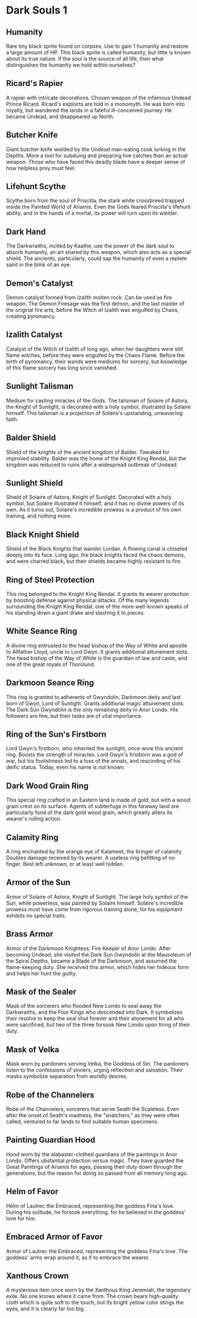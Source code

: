 # Dark Souls 1

## Humanity
Rare tiny black sprite found on corpses. Use to gain 1 humanity and restore a large amount of HP. This black sprite is called humanity, but little is known about its true nature. If the soul is the source of all life, then what distinguishes the humanity we hold within ourselves?

## Ricard's Rapier
A rapier with intricate decorations. Chosen weapon of the infamous Undead Prince Ricard. Ricard's exploirts are told in a monomyth. He was born into royalty, but wandered the lands in a fateful ill-conceived journey. He became Undead, and disappeared up North.

## Butcher Knife
Giant butcher knife wielded by the Undead man-eating cook lurking in the Depths. More a tool for subduing and preparing live catches than an actual weapon. Those who have faced this deadly blade have a deeper sense of how helpless prey must feel.

## Lifehunt Scythe
Scythe born from the soul of Priscilla, the stark white crossbreed trapped inside the Painted World of Ariamis. Even the Gods feared Priscilla's lifehunt ability, and in the hands of a mortal, its power will turn upon its wielder.

## Dark Hand
The Darkwraiths, incited by Kaathe, use the power of the dark soul to absorb humanity, an art shared by this weapon, which also acts as a special shield. The ancients, particularly, could sap the humanity of even a replete saint in the blink of an eye.

## Demon's Catalyst
Demon catalyst formed from Izalith molten rock. Can be used as fire weapon. The Demon Firesage was the first demon, and the last master of the original fire arts, before the Witch of Izalith was engulfed by Chaos, creating pyromancy.

## Izalith Catalyst
Catalyst of the Witch of Izalith of long ago, when her daughters were still flame witches, before they were engulfed by the Chaos Flame. Before the birth of pyromancy, their wands were mediums for sorcery, but knowledge of this flame sorcery has long since vanished.

## Sunlight Talisman
Medium for casting miracles of the Gods. The talisman of Solaire of Astora, the Knight of Sunlight, is decorated with a holy symbol, illustrated by Solaire himself. This talisman is a projection of Solaire's upstanding, unwavering faith.

## Balder Shield
Shield of the knights of the ancient kingdom of Balder. Tweaked for improved stability. Balder was the home of the Knight King Rendal, but the kingdom was reduced to ruins after a widespread outbreak of Undead.

## Sunlight Shield
Shield of Solaire of Astora, Knight of Sunlight. Decorated with a holy symbol, but Solaire illustrated it himself, and it has no divine powers of its own. As it turns out, Solaire's incredible prowess is a product of his own training, and nothing more.

## Black Knight Shield
Shield of the Black Knights that wander Lordan. A flowing canal is chiseled deeply into its face. Long ago, the black knights faced the chaos demons, and were charred black, but their shields became highly resistant to fire.

## Ring of Steel Protection
This ring belonged to the Knight King Rendal. It grants its wearer protection by boosting defense against physical attacks. Of the many legends surrounding the Knight King Rendal, one of the more well-known speaks of his standing down a giant drake and slashing it to pieces.

## White Seance Ring
A divine ring entrusted to the head bishop of the Way of White and apostle to Allfather Lloyd, uncle to Lord Gwyn. It grants additional attunement slots. The head bishop of the Way of White is the guardian of law and caste, and one of the great royals of Thorolund.

## Darkmoon Seance Ring
This ring is granted to adherents of Gwyndolin, Darkmoon deity and last born of Gwyn, Lord of Sunlight. Grants additional magic attunement slots. The Dark Sun Gwyndolin is the only remaining deity in Anor Londo. His followers are few, but their tasks are of vital importance.

## Ring of the Sun's Firstborn
Lord Gwyn's firstborn, who inherited the sunlight, once wore this ancient ring. Boosts the strength of miracles. Lord Gwyn's firstborn was a god of war, but his foolishness led to a loss of the annals, and rescinding of his deific status. Today, even his name is not known.

## Dark Wood Grain Ring
This special ring crafted in an Eastern land is made of gold, but with a wood grain crest on its surface. Agents of subterfuge in this faraway land are particularly fond of the dark gold wood grain, which greatly alters its wearer's rolling action.

## Calamity Ring
A ring enchanted by the orange eye of Kalameet, the bringer of calamity. Doubles damage received by its wearer. A useless ring befitting of no finger. Best left unknown, or at least well hidden.

## Armor of the Sun
Armor of Solaire of Astora, Knight of Sunlight. The large holy symbol of the Sun, while powerless, was painted by Solaire himself. Solaire's incredible prowess must have come from rigorous training alone, for his equipment exhibits no special traits.

## Brass Armor
Armor of the Darkmoon Knightess, Fire Keeper of Anor Londo. After becoming Undead, she visited the Dark Sun Gwyndolin at the Mausoleum of the Spiral Depths, became a Blade of the Darkmoon, and assumed the flame-keeping duty. She received this armor, which hides her hideous form and helps her hunt the guilty.

## Mask of the Sealer
Mask of the sorcerers who flooded New Londo to seal away the Darkwraiths, and the Four Kings who descended into Dark. It symbolizes their resolve to keep the seal shut forever and their atonement for all who were sacrificed, but two of the three forsook New Londo upon tiring of their duty.

## Mask of Velka
Mask worn by pardoners serving Velka, the Goddess of Sin. The pardoners listen to the confessions of sinners, urging reflection and salvation. Their masks symbolize separation from worldly desires.

## Robe of the Channelers
Robe of the Channelers, sorcerers that serve Seath the Scaleless. Even after the onset of Seath's madness, the "snatchers," as they were often called, ventured to far lands to find suitable human specimens.

## Painting Guardian Hood
Hood worn by the alabaster-clothed guardians of the paintings in Anor Londo. Offers ubstantial protection versus magic. They have guarded the Great Paintings of Ariamis for ages, passing their duty down through the generations, but the reason for doing so passed from all memory long ago.

## Helm of Favor
Helm of Lautrec the Embraced, representing the goddess Fina's love. During his solitude, he forsook everything, for he believed in the goddess' love for him.

## Embraced Armor of Favor
Armor of Lautrec the Embraced, representing the goddess Fina's love. The goddess' arms wrap around it, as if to embrace the wearer.

## Xanthous Crown
A mysterious item once worn by the Xanthous King Jeremiah, the legendary exile. No one knows where it came from. The crown bears high-quality cloth which is quite soft to the touch, but its bright yellow color stings the eyes, and it is clearly far too big.
